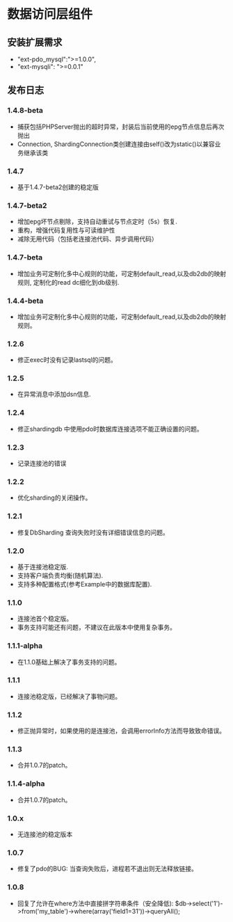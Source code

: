 数据访问层组件
============
## 安装扩展需求
* "ext-pdo_mysql":">=1.0.0",
* "ext-mysqli": ">=0.0.1"
## 发布日志
### 1.4.8-beta
* 捕获包括PHPServer抛出的超时异常，封装后当前使用的epg节点信息后再次抛出
* Connection, ShardingConnection类创建连接由self()改为static()以兼容业务继承该类

### 1.4.7
* 基于1.4.7-beta2创建的稳定版

### 1.4.7-beta2
* 增加epg坏节点剔除，支持自动重试与节点定时（5s）恢复.
* 重构，增强代码复用性与可读维护性
* 减除无用代码（包括老连接池代码、异步调用代码）

### 1.4.7-beta
* 增加业务可定制化多中心规则的功能，可定制default_read,以及db2db的映射规则, 定制化的read dc细化到db级别.

### 1.4.4-beta
* 增加业务可定制化多中心规则的功能，可定制default_read,以及db2db的映射规则。

### 1.2.6
* 修正exec时没有记录lastsql的问题。

### 1.2.5
* 在异常消息中添加dsn信息.

### 1.2.4
* 修正shardingdb 中使用pdo时数据库连接选项不能正确设置的问题。

### 1.2.3
* 记录连接池的错误

### 1.2.2
* 优化sharding的关闭操作。

### 1.2.1
* 修复DbSharding 查询失败时没有详细错误信息的问题。

### 1.2.0 
* 基于连接池稳定版.
* 支持客户端负责均衡(随机算法).
* 支持多种配置格式(参考Example中的数据库配置).

### 1.1.0
* 连接池首个稳定版。
* 事务支持可能还有问题，不建议在此版本中使用复杂事务。

### 1.1.1-alpha
* 在1.1.0基础上解决了事务支持的问题。

### 1.1.1
* 连接池稳定版，已经解决了事物问题。

### 1.1.2
* 修正抛异常时，如果使用的是连接池，会调用errorInfo方法而导致致命错误。

### 1.1.3
* 合并1.0.7的patch。

### 1.1.4-alpha
* 合并1.0.7的patch。

### 1.0.x
* 无连接池的稳定版本
### 1.0.7
* 修复了pdo的BUG: 当查询失败后，进程若不退出则无法释放链接。
### 1.0.8
* 回复了允许在where方法中直接拼字符串条件（安全降低): $db->select('1')->from('my_table')->where(array('field1=31'))->queryAll();
